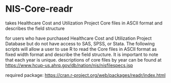 # NIS-Core-readr
takes Healthcare Cost and Utilization Project Core files in ASCII format and describes the field structure

for users who have purchased Healthcare Cost and Utilization Project Database but do not have access to SAS, SPSS, or Stata. The following scripts will allow a user to use R to read the Core files in ASCII format as fixed width format and describe the field structure. It is important to note that each year is unique. descriptions of core files by year can be found at https://www.hcup-us.ahrq.gov/db/nation/nis/nisfilespecs.jsp

required package:
https://cran.r-project.org/web/packages/readr/index.html
